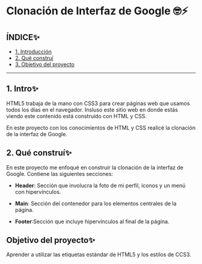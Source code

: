 #  Clonación de Interfaz de Google 🤓⚡

## ÍNDICE✨

* [1. Introducción](https://github.com/AshleyTruLet/clondegoogle/blob/main/README.md#1-intro)
* [2. Qué construí](https://github.com/AshleyTruLet/clondegoogle/blob/main/README.md#2-qu%C3%A9-constru%C3%AD)
* [3. Objetivo del proyecto](https://github.com/AshleyTruLet/clondegoogle/blob/main/README.md#objetivo-del-proyecto)

****

## 1. Intro✨
HTML5 trabaja de la mano con CSS3 para crear páginas web que usamos todos los días en el navegador.  Insluso este sitio web en donde estás viendo este contenido está construido con HTML y CSS.

En este proyecto con los conocimientos de HTML y CSS realicé la clonación de la interfaz de Google.


## 2. Qué construí✨
En este proyecto me enfoqué en construir la clonación de la interfaz de Google. Contiene las siguientes secciones:
* **Header**: Sección que involucra la foto de mi perfil, íconos y un menú con hipervínculos.

*  **Main**: Sección del contenedor para los elementos centrales de la página.

* **Footer**:Sección que incluye hipervínculos al final de la página.

## Objetivo del proyecto✨
Aprender a utilizar las etiquetas estándar de HTML5 y los estilos de CCS3.
